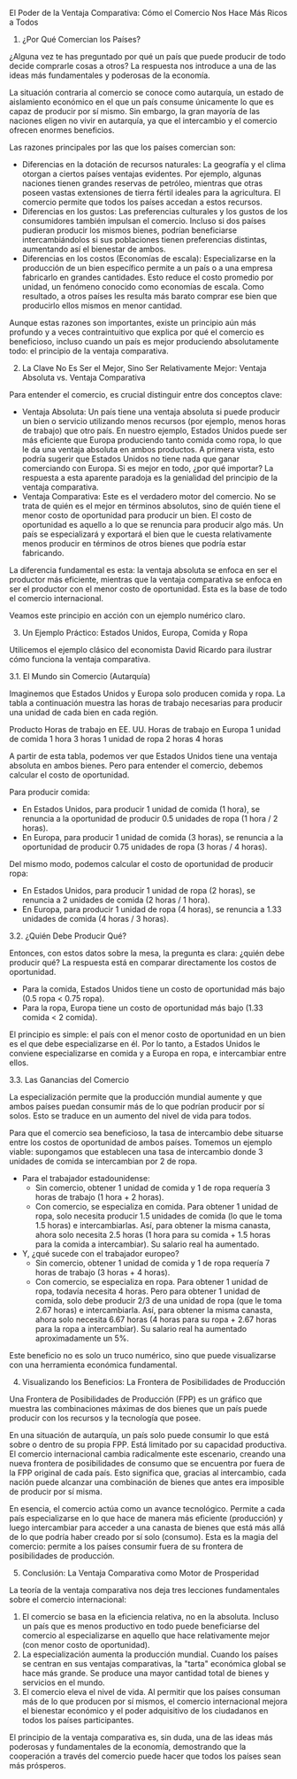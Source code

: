 El Poder de la Ventaja Comparativa: Cómo el Comercio Nos Hace Más Ricos a Todos

1. ¿Por Qué Comercian los Países?

¿Alguna vez te has preguntado por qué un país que puede producir de todo decide comprarle cosas a otros? La respuesta nos introduce a una de las ideas más fundamentales y poderosas de la economía.

La situación contraria al comercio se conoce como autarquía, un estado de aislamiento económico en el que un país consume únicamente lo que es capaz de producir por sí mismo. Sin embargo, la gran mayoría de las naciones eligen no vivir en autarquía, ya que el intercambio y el comercio ofrecen enormes beneficios.

Las razones principales por las que los países comercian son:

* Diferencias en la dotación de recursos naturales: La geografía y el clima otorgan a ciertos países ventajas evidentes. Por ejemplo, algunas naciones tienen grandes reservas de petróleo, mientras que otras poseen vastas extensiones de tierra fértil ideales para la agricultura. El comercio permite que todos los países accedan a estos recursos.
* Diferencias en los gustos: Las preferencias culturales y los gustos de los consumidores también impulsan el comercio. Incluso si dos países pudieran producir los mismos bienes, podrían beneficiarse intercambiándolos si sus poblaciones tienen preferencias distintas, aumentando así el bienestar de ambos.
* Diferencias en los costos (Economías de escala): Especializarse en la producción de un bien específico permite a un país o a una empresa fabricarlo en grandes cantidades. Esto reduce el costo promedio por unidad, un fenómeno conocido como economías de escala. Como resultado, a otros países les resulta más barato comprar ese bien que producirlo ellos mismos en menor cantidad.

Aunque estas razones son importantes, existe un principio aún más profundo y a veces contraintuitivo que explica por qué el comercio es beneficioso, incluso cuando un país es mejor produciendo absolutamente todo: el principio de la ventaja comparativa.

2. La Clave No Es Ser el Mejor, Sino Ser Relativamente Mejor: Ventaja Absoluta vs. Ventaja Comparativa

Para entender el comercio, es crucial distinguir entre dos conceptos clave:

* Ventaja Absoluta: Un país tiene una ventaja absoluta si puede producir un bien o servicio utilizando menos recursos (por ejemplo, menos horas de trabajo) que otro país. En nuestro ejemplo, Estados Unidos puede ser más eficiente que Europa produciendo tanto comida como ropa, lo que le da una ventaja absoluta en ambos productos. A primera vista, esto podría sugerir que Estados Unidos no tiene nada que ganar comerciando con Europa. Si es mejor en todo, ¿por qué importar? La respuesta a esta aparente paradoja es la genialidad del principio de la ventaja comparativa.
* Ventaja Comparativa: Este es el verdadero motor del comercio. No se trata de quién es el mejor en términos absolutos, sino de quién tiene el menor costo de oportunidad para producir un bien. El costo de oportunidad es aquello a lo que se renuncia para producir algo más. Un país se especializará y exportará el bien que le cuesta relativamente menos producir en términos de otros bienes que podría estar fabricando.

La diferencia fundamental es esta: la ventaja absoluta se enfoca en ser el productor más eficiente, mientras que la ventaja comparativa se enfoca en ser el productor con el menor costo de oportunidad. Esta es la base de todo el comercio internacional.

Veamos este principio en acción con un ejemplo numérico claro.

3. Un Ejemplo Práctico: Estados Unidos, Europa, Comida y Ropa

Utilicemos el ejemplo clásico del economista David Ricardo para ilustrar cómo funciona la ventaja comparativa.

3.1. El Mundo sin Comercio (Autarquía)

Imaginemos que Estados Unidos y Europa solo producen comida y ropa. La tabla a continuación muestra las horas de trabajo necesarias para producir una unidad de cada bien en cada región.

Producto	Horas de trabajo en EE. UU.	Horas de trabajo en Europa
1 unidad de comida	1 hora	3 horas
1 unidad de ropa	2 horas	4 horas

A partir de esta tabla, podemos ver que Estados Unidos tiene una ventaja absoluta en ambos bienes. Pero para entender el comercio, debemos calcular el costo de oportunidad.

Para producir comida:

* En Estados Unidos, para producir 1 unidad de comida (1 hora), se renuncia a la oportunidad de producir 0.5 unidades de ropa (1 hora / 2 horas).
* En Europa, para producir 1 unidad de comida (3 horas), se renuncia a la oportunidad de producir 0.75 unidades de ropa (3 horas / 4 horas).

Del mismo modo, podemos calcular el costo de oportunidad de producir ropa:

* En Estados Unidos, para producir 1 unidad de ropa (2 horas), se renuncia a 2 unidades de comida (2 horas / 1 hora).
* En Europa, para producir 1 unidad de ropa (4 horas), se renuncia a 1.33 unidades de comida (4 horas / 3 horas).

3.2. ¿Quién Debe Producir Qué?

Entonces, con estos datos sobre la mesa, la pregunta es clara: ¿quién debe producir qué? La respuesta está en comparar directamente los costos de oportunidad.

* Para la comida, Estados Unidos tiene un costo de oportunidad más bajo (0.5 ropa < 0.75 ropa).
* Para la ropa, Europa tiene un costo de oportunidad más bajo (1.33 comida < 2 comida).

El principio es simple: el país con el menor costo de oportunidad en un bien es el que debe especializarse en él. Por lo tanto, a Estados Unidos le conviene especializarse en comida y a Europa en ropa, e intercambiar entre ellos.

3.3. Las Ganancias del Comercio

La especialización permite que la producción mundial aumente y que ambos países puedan consumir más de lo que podrían producir por sí solos. Esto se traduce en un aumento del nivel de vida para todos.

Para que el comercio sea beneficioso, la tasa de intercambio debe situarse entre los costos de oportunidad de ambos países. Tomemos un ejemplo viable: supongamos que establecen una tasa de intercambio donde 3 unidades de comida se intercambian por 2 de ropa.

* Para el trabajador estadounidense:
  * Sin comercio, obtener 1 unidad de comida y 1 de ropa requería 3 horas de trabajo (1 hora + 2 horas).
  * Con comercio, se especializa en comida. Para obtener 1 unidad de ropa, solo necesita producir 1.5 unidades de comida (lo que le toma 1.5 horas) e intercambiarlas. Así, para obtener la misma canasta, ahora solo necesita 2.5 horas (1 hora para su comida + 1.5 horas para la comida a intercambiar). Su salario real ha aumentado.
* Y, ¿qué sucede con el trabajador europeo?
  * Sin comercio, obtener 1 unidad de comida y 1 de ropa requería 7 horas de trabajo (3 horas + 4 horas).
  * Con comercio, se especializa en ropa. Para obtener 1 unidad de ropa, todavía necesita 4 horas. Pero para obtener 1 unidad de comida, solo debe producir 2/3 de una unidad de ropa (que le toma 2.67 horas) e intercambiarla. Así, para obtener la misma canasta, ahora solo necesita 6.67 horas (4 horas para su ropa + 2.67 horas para la ropa a intercambiar). Su salario real ha aumentado aproximadamente un 5%.

Este beneficio no es solo un truco numérico, sino que puede visualizarse con una herramienta económica fundamental.

4. Visualizando los Beneficios: La Frontera de Posibilidades de Producción

Una Frontera de Posibilidades de Producción (FPP) es un gráfico que muestra las combinaciones máximas de dos bienes que un país puede producir con los recursos y la tecnología que posee.

En una situación de autarquía, un país solo puede consumir lo que está sobre o dentro de su propia FPP. Está limitado por su capacidad productiva. El comercio internacional cambia radicalmente este escenario, creando una nueva frontera de posibilidades de consumo que se encuentra por fuera de la FPP original de cada país. Esto significa que, gracias al intercambio, cada nación puede alcanzar una combinación de bienes que antes era imposible de producir por sí misma.

En esencia, el comercio actúa como un avance tecnológico. Permite a cada país especializarse en lo que hace de manera más eficiente (producción) y luego intercambiar para acceder a una canasta de bienes que está más allá de lo que podría haber creado por sí solo (consumo). Esta es la magia del comercio: permite a los países consumir fuera de su frontera de posibilidades de producción.

5. Conclusión: La Ventaja Comparativa como Motor de Prosperidad

La teoría de la ventaja comparativa nos deja tres lecciones fundamentales sobre el comercio internacional:

1. El comercio se basa en la eficiencia relativa, no en la absoluta. Incluso un país que es menos productivo en todo puede beneficiarse del comercio al especializarse en aquello que hace relativamente mejor (con menor costo de oportunidad).
2. La especialización aumenta la producción mundial. Cuando los países se centran en sus ventajas comparativas, la "tarta" económica global se hace más grande. Se produce una mayor cantidad total de bienes y servicios en el mundo.
3. El comercio eleva el nivel de vida. Al permitir que los países consuman más de lo que producen por sí mismos, el comercio internacional mejora el bienestar económico y el poder adquisitivo de los ciudadanos en todos los países participantes.

El principio de la ventaja comparativa es, sin duda, una de las ideas más poderosas y fundamentales de la economía, demostrando que la cooperación a través del comercio puede hacer que todos los países sean más prósperos.
